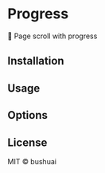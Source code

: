 # Progress

🌈 Page scroll with progress

## Installation

## Usage

## Options

## License

MIT &copy; bushuai